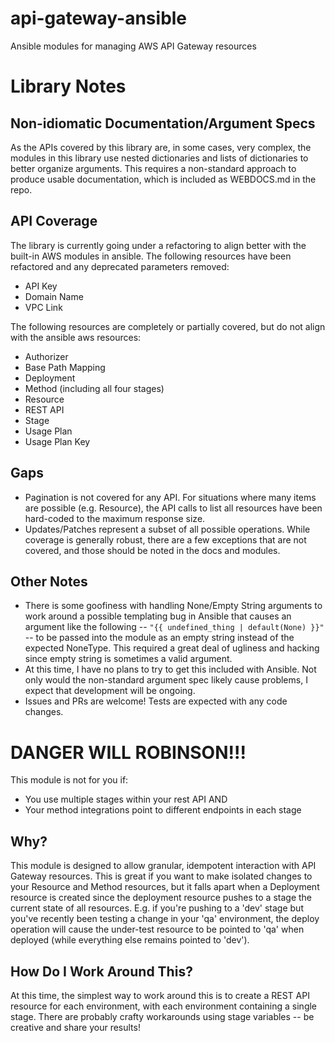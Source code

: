 # api-gateway-ansible
Ansible modules for managing AWS API Gateway resources

# Library Notes

## Non-idiomatic Documentation/Argument Specs

As the APIs covered by this library are, in some cases, very complex, the
modules in this library use nested dictionaries and lists of dictionaries
to better organize arguments.  This requires a non-standard approach to
produce usable documentation, which is included as WEBDOCS.md in the repo.

## API Coverage

The library is currently going under a refactoring to align better with
the built-in AWS modules in ansible. The following resources have been
refactored and any deprecated parameters removed:

- API Key
- Domain Name
- VPC Link

The following resources are completely or partially covered, but do not
align with the ansible aws resources:

- Authorizer
- Base Path Mapping
- Deployment
- Method (including all four stages)
- Resource
- REST API
- Stage
- Usage Plan
- Usage Plan Key

## Gaps

- Pagination is not covered for any API.  For situations where many items
  are possible (e.g. Resource), the API calls to list all resources have
  been hard-coded to the maximum response size.
- Updates/Patches represent a subset of all possible operations.  While
  coverage is generally robust, there are a few exceptions that are not
  covered, and those should be noted in the docs and modules.

## Other Notes

- There is some goofiness with handling None/Empty String arguments to work
  around a possible templating bug in Ansible that causes an argument like
  the following -- `"{{ undefined_thing | default(None) }}"` -- to be passed
  into the module as an empty string instead of the expected NoneType.  This
  required a great deal of ugliness and hacking since empty string is
  sometimes a valid argument.
- At this time, I have no plans to try to get this included with Ansible.
  Not only would the non-standard argument spec likely cause problems,
  I expect that development will be ongoing.
- Issues and PRs are welcome!  Tests are expected with any code changes.

# DANGER WILL ROBINSON!!!

This module is not for you if:
- You use multiple stages within your rest API
AND
- Your method integrations point to different endpoints in each stage

## Why?

This module is designed to allow granular, idempotent interaction with API
Gateway resources.  This is great if you want to make isolated changes to
your Resource and Method resources, but it falls apart when a Deployment
resource is created since the deployment resource pushes to a stage the current
state of all resources.  E.g. if you're pushing to a 'dev' stage but you've
recently been testing a change in your 'qa' environment, the deploy operation
will cause the under-test resource to be pointed to 'qa' when deployed (while
everything else remains pointed to 'dev').

## How Do I Work Around This?

At this time, the simplest way to work around this is to create a REST API
resource for each environment, with each environment containing a single
stage.  There are probably crafty workarounds using stage variables --
be creative and share your results!

